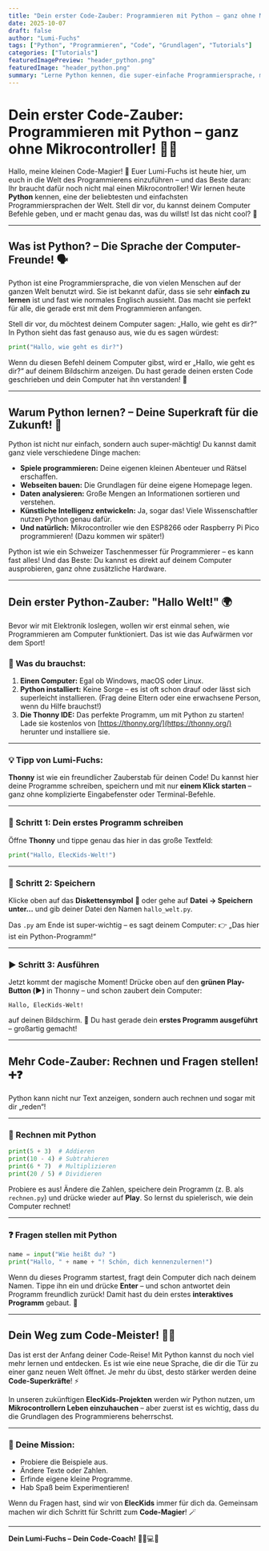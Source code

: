 ```yaml
---
title: "Dein erster Code-Zauber: Programmieren mit Python – ganz ohne Mikrocontroller!"
date: 2025-10-07
draft: false
author: "Lumi-Fuchs"
tags: ["Python", "Programmieren", "Code", "Grundlagen", "Tutorials"]
categories: ["Tutorials"]
featuredImagePreview: "header_python.png"
featuredImage: "header_python.png"
summary: "Lerne Python kennen, die super-einfache Programmiersprache, mit der du schon am Computer coole Dinge zaubern kannst – ganz ohne Elektronik!"
---
```


# Dein erster Code-Zauber: Programmieren mit Python – ganz ohne Mikrocontroller! 🐍✨

Hallo, meine kleinen Code-Magier! 🦊
Euer Lumi-Fuchs ist heute hier, um euch in die Welt des Programmierens einzuführen – und das Beste daran: Ihr braucht dafür noch nicht mal einen Mikrocontroller!
Wir lernen heute **Python** kennen, eine der beliebtesten und einfachsten Programmiersprachen der Welt.
Stell dir vor, du kannst deinem Computer Befehle geben, und er macht genau das, was du willst! Ist das nicht cool? 🚀

---

## Was ist Python? – Die Sprache der Computer-Freunde! 🗣️

Python ist eine Programmiersprache, die von vielen Menschen auf der ganzen Welt benutzt wird.
Sie ist bekannt dafür, dass sie sehr **einfach zu lernen** ist und fast wie normales Englisch aussieht.
Das macht sie perfekt für alle, die gerade erst mit dem Programmieren anfangen.

Stell dir vor, du möchtest deinem Computer sagen:
„Hallo, wie geht es dir?“
In Python sieht das fast genauso aus, wie du es sagen würdest:

```python
print("Hallo, wie geht es dir?")
```

Wenn du diesen Befehl deinem Computer gibst, wird er „Hallo, wie geht es dir?“ auf deinem Bildschirm anzeigen.
Du hast gerade deinen ersten Code geschrieben und dein Computer hat ihn verstanden! 🎉

---

## Warum Python lernen? – Deine Superkraft für die Zukunft! 💪

Python ist nicht nur einfach, sondern auch super-mächtig!
Du kannst damit ganz viele verschiedene Dinge machen:

* **Spiele programmieren:** Deine eigenen kleinen Abenteuer und Rätsel erschaffen.
* **Webseiten bauen:** Die Grundlagen für deine eigene Homepage legen.
* **Daten analysieren:** Große Mengen an Informationen sortieren und verstehen.
* **Künstliche Intelligenz entwickeln:** Ja, sogar das! Viele Wissenschaftler nutzen Python genau dafür.
* **Und natürlich:** Mikrocontroller wie den ESP8266 oder Raspberry Pi Pico programmieren! (Dazu kommen wir später!)

Python ist wie ein Schweizer Taschenmesser für Programmierer – es kann fast alles!
Und das Beste: Du kannst es direkt auf deinem Computer ausprobieren, ganz ohne zusätzliche Hardware.

---

## Dein erster Python-Zauber: "Hallo Welt!" 🌍

Bevor wir mit Elektronik loslegen, wollen wir erst einmal sehen, wie Programmieren am Computer funktioniert.
Das ist wie das Aufwärmen vor dem Sport!

### 🔧 Was du brauchst:

1. **Einen Computer:** Egal ob Windows, macOS oder Linux.
2. **Python installiert:** Keine Sorge – es ist oft schon drauf oder lässt sich superleicht installieren.
   (Frag deine Eltern oder eine erwachsene Person, wenn du Hilfe brauchst!)
3. **Die Thonny IDE:** Das perfekte Programm, um mit Python zu starten!
   Lade sie kostenlos von [https://thonny.org/](https://thonny.org/) herunter und installiere sie.

---

### 💡 Tipp von Lumi-Fuchs:
**Thonny** ist wie ein freundlicher Zauberstab für deinen Code!
Du kannst hier deine Programme schreiben, speichern und mit nur **einem Klick starten** – ganz ohne komplizierte Eingabefenster oder Terminal-Befehle.

---

### 🧙 Schritt 1: Dein erstes Programm schreiben

Öffne **Thonny** und tippe genau das hier in das große Textfeld:

```python
print("Hallo, ElecKids-Welt!")
```

---

### 💾 Schritt 2: Speichern

Klicke oben auf das **Diskettensymbol** 💾 oder gehe auf
**Datei → Speichern unter...**
und gib deiner Datei den Namen `hallo_welt.py`.

Das `.py` am Ende ist super-wichtig – es sagt deinem Computer:
👉 „Das hier ist ein Python-Programm!“

---

### ▶️ Schritt 3: Ausführen

Jetzt kommt der magische Moment!
Drücke oben auf den **grünen Play-Button (▶️)** in Thonny – und schon zaubert dein Computer:

```
Hallo, ElecKids-Welt!
```

auf deinen Bildschirm. 🎉
Du hast gerade dein **erstes Programm ausgeführt** – großartig gemacht!

---

## Mehr Code-Zauber: Rechnen und Fragen stellen! ➕❓

Python kann nicht nur Text anzeigen, sondern auch rechnen und sogar mit dir „reden“!

---

### 🔢 Rechnen mit Python

```python
print(5 + 3)  # Addieren
print(10 - 4) # Subtrahieren
print(6 * 7)  # Multiplizieren
print(20 / 5) # Dividieren
```

Probiere es aus!
Ändere die Zahlen, speichere dein Programm (z. B. als `rechnen.py`) und drücke wieder auf **Play**.
So lernst du spielerisch, wie dein Computer rechnet!

---

### ❓ Fragen stellen mit Python

```python
name = input("Wie heißt du? ")
print("Hallo, " + name + "! Schön, dich kennenzulernen!")
```

Wenn du dieses Programm startest, fragt dein Computer dich nach deinem Namen.
Tippe ihn ein und drücke **Enter** – und schon antwortet dein Programm freundlich zurück!
Damit hast du dein erstes **interaktives Programm** gebaut. 🧠

---

## Dein Weg zum Code-Meister! 🧙‍♀️

Das ist erst der Anfang deiner Code-Reise!
Mit Python kannst du noch viel mehr lernen und entdecken.
Es ist wie eine neue Sprache, die dir die Tür zu einer ganz neuen Welt öffnet.
Je mehr du übst, desto stärker werden deine **Code-Superkräfte**! ⚡

In unseren zukünftigen **ElecKids-Projekten** werden wir Python nutzen,
um **Mikrocontrollern Leben einzuhauchen** –
aber zuerst ist es wichtig, dass du die Grundlagen des Programmierens beherrschst.

---

### 🎯 Deine Mission:

- Probiere die Beispiele aus.
- Ändere Texte oder Zahlen.
- Erfinde eigene kleine Programme.
- Hab Spaß beim Experimentieren!

Wenn du Fragen hast, sind wir von **ElecKids** immer für dich da.
Gemeinsam machen wir dich Schritt für Schritt zum **Code-Magier**! 🪄

---

**Dein Lumi-Fuchs – Dein Code-Coach!** 🦊🐍💻✨
